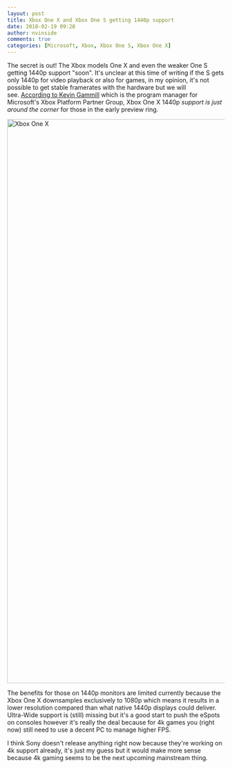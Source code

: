 ```yaml
---
layout: post
title: Xbox One X and Xbox One S getting 1440p support
date: 2018-02-19 09:28
author: nvinside
comments: true
categories: [Microsoft, Xbox, Xbox One S, Xbox One X]
---
```

The secret is out! The Xbox models One X and even the weaker One S getting 1440p support "soon". It's unclear at this time of writing if the S gets only 1440p for video playback or also for games, in my opinion, it's not possible to get stable framerates with the hardware but we will see. <a href="https://www.windowscentral.com/xbox-one-1440p-support-coming-very-soon-xbox-one-x-and-xbox-one-s" target="_blank" rel="noopener">According to Kevin Gammill</a> which is the program manager for Microsoft's Xbox Platform Partner Group, Xbox One X 1440p <em>support is just around the corner</em> for those in the early preview ring.

<img class=" size-full wp-image-2892 aligncenter" src="https://chefkochblog.files.wordpress.com/2018/02/xbox-one-x.jpg" alt="Xbox One X" width="2522" height="1305" />

<!--more-->

The benefits for those on 1440p monitors are limited currently because the Xbox One X downsamples exclusively to 1080p which means it results in a lower resolution compared than what native 1440p displays could deliver. Ultra-Wide support is (still) missing but it's a good start to push the eSpots on consoles however it's really the deal because for 4k games you (right now) still need to use a decent PC to manage higher FPS.

I think Sony doesn't release anything right now because they're working on 4k support already, it's just my guess but it would make more sense because 4k gaming seems to be the next upcoming mainstream thing.
